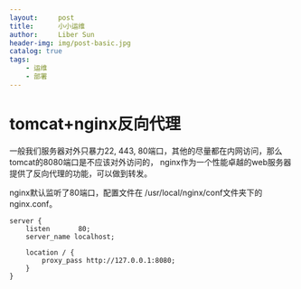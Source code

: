 ```yaml
---
layout:     post
title:      小小运维 
author:     Liber Sun
header-img: img/post-basic.jpg
catalog: true
tags:
    - 运维
    - 部署
---
```


# tomcat+nginx反向代理

一般我们服务器对外只暴力22, 443, 80端口，其他的尽量都在内网访问，那么tomcat的8080端口是不应该对外访问的， nginx作为一个性能卓越的web服务器提供了反向代理的功能，可以做到转发。

nginx默认监听了80端口，配置文件在 /usr/local/nginx/conf文件夹下的 nginx.conf。

```
server {
	listen       80;
	server_name localhost;
	
	location / {
		proxy_pass http://127.0.0.1:8080;
	}
}
```
